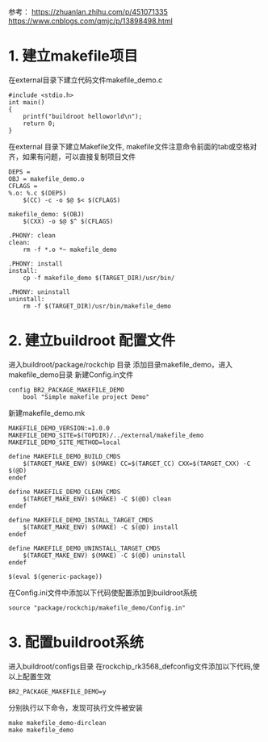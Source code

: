 
参考：
https://zhuanlan.zhihu.com/p/451071335
https://www.cnblogs.com/qmjc/p/13898498.html

# 1. 建立makefile项目
在external目录下建立代码文件makefile_demo.c
```
#include <stdio.h>
int main()
{
	printf("buildroot helloworld\n");
	return 0;
}
```
在external 目录下建立Makefile文件,
makefile文件注意命令前面的tab或空格对齐，如果有问题，可以直接复制项目文件
```
DEPS =
OBJ = makefile_demo.o
CFLAGS =
%.o: %.c $(DEPS)
	$(CC) -c -o $@ $< $(CFLAGS)

makefile_demo: $(OBJ)
	$(CXX) -o $@ $^ $(CFLAGS)

.PHONY: clean
clean:
	rm -f *.o *~ makefile_demo

.PHONY: install
install:
	cp -f makefile_demo $(TARGET_DIR)/usr/bin/

.PHONY: uninstall
uninstall:
	rm -f $(TARGET_DIR)/usr/bin/makefile_demo
```

# 2. 建立buildroot 配置文件
进入buildroot/package/rockchip 目录
添加目录makefile_demo，进入makefile_demo目录
新建Config.in文件
```
config BR2_PACKAGE_MAKEFILE_DEMO
	bool "Simple makefile project Demo"
```

新建makefile_demo.mk
```
MAKEFILE_DEMO_VERSION:=1.0.0
MAKEFILE_DEMO_SITE=$(TOPDIR)/../external/makefile_demo
MAKEFILE_DEMO_SITE_METHOD=local

define MAKEFILE_DEMO_BUILD_CMDS
    $(TARGET_MAKE_ENV) $(MAKE) CC=$(TARGET_CC) CXX=$(TARGET_CXX) -C $(@D)
endef

define MAKEFILE_DEMO_CLEAN_CMDS
    $(TARGET_MAKE_ENV) $(MAKE) -C $(@D) clean
endef

define MAKEFILE_DEMO_INSTALL_TARGET_CMDS
    $(TARGET_MAKE_ENV) $(MAKE) -C $(@D) install
endef

define MAKEFILE_DEMO_UNINSTALL_TARGET_CMDS
    $(TARGET_MAKE_ENV) $(MAKE) -C $(@D) uninstall
endef

$(eval $(generic-package))
```

在Config.ini文件中添加以下代码使配置添加到buildroot系统
```
source "package/rockchip/makefile_demo/Config.in"
```

# 3. 配置buildroot系统
进入buildroot/configs目录
在rockchip_rk3568_defconfig文件添加以下代码,使以上配置生效
```
BR2_PACKAGE_MAKEFILE_DEMO=y 
```

分别执行以下命令，发现可执行文件被安装
```
make makefile_demo-dirclean
make makefile_demo
```
